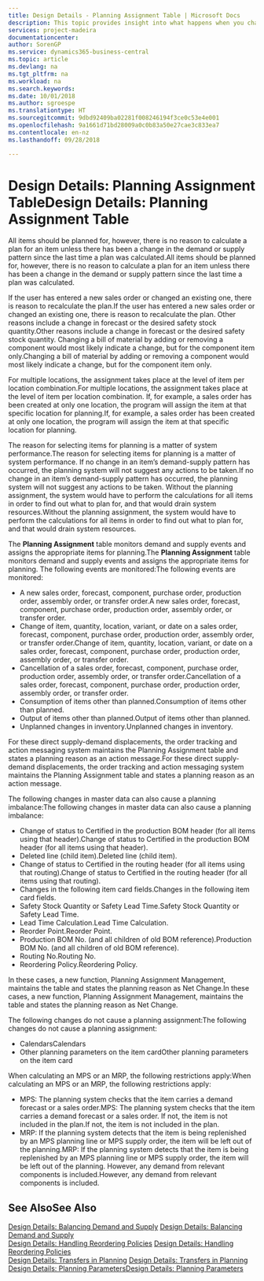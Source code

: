 ```yaml
---
title: Design Details - Planning Assignment Table | Microsoft Docs
description: This topic provides insight into what happens when you change how you plan for an item.
services: project-madeira
documentationcenter: 
author: SorenGP
ms.service: dynamics365-business-central
ms.topic: article
ms.devlang: na
ms.tgt_pltfrm: na
ms.workload: na
ms.search.keywords: 
ms.date: 10/01/2018
ms.author: sgroespe
ms.translationtype: HT
ms.sourcegitcommit: 9dbd92409ba02281f008246194f3ce0c53e4e001
ms.openlocfilehash: 9a1661d71bd28009a0c0b83a50e27cae3c833ea7
ms.contentlocale: en-nz
ms.lasthandoff: 09/28/2018

---
```

# <a name="design-details-planning-assignment-table"></a><span data-ttu-id="6d422-103">Design Details: Planning Assignment Table</span><span class="sxs-lookup"><span data-stu-id="6d422-103">Design Details: Planning Assignment Table</span></span>
<span data-ttu-id="6d422-104">All items should be planned for, however, there is no reason to calculate a plan for an item unless there has been a change in the demand or supply pattern since the last time a plan was calculated.</span><span class="sxs-lookup"><span data-stu-id="6d422-104">All items should be planned for, however, there is no reason to calculate a plan for an item unless there has been a change in the demand or supply pattern since the last time a plan was calculated.</span></span>  

<span data-ttu-id="6d422-105">If the user has entered a new sales order or changed an existing one, there is reason to recalculate the plan.</span><span class="sxs-lookup"><span data-stu-id="6d422-105">If the user has entered a new sales order or changed an existing one, there is reason to recalculate the plan.</span></span> <span data-ttu-id="6d422-106">Other reasons include a change in forecast or the desired safety stock quantity.</span><span class="sxs-lookup"><span data-stu-id="6d422-106">Other reasons include a change in forecast or the desired safety stock quantity.</span></span> <span data-ttu-id="6d422-107">Changing a bill of material by adding or removing a component would most likely indicate a change, but for the component item only.</span><span class="sxs-lookup"><span data-stu-id="6d422-107">Changing a bill of material by adding or removing a component would most likely indicate a change, but for the component item only.</span></span>  

<span data-ttu-id="6d422-108">For multiple locations, the assignment takes place at the level of item per location combination.</span><span class="sxs-lookup"><span data-stu-id="6d422-108">For multiple locations, the assignment takes place at the level of item per location combination.</span></span> <span data-ttu-id="6d422-109">If, for example, a sales order has been created at only one location, the program will assign the item at that specific location for planning.</span><span class="sxs-lookup"><span data-stu-id="6d422-109">If, for example, a sales order has been created at only one location, the program will assign the item at that specific location for planning.</span></span>  

<span data-ttu-id="6d422-110">The reason for selecting items for planning is a matter of system performance.</span><span class="sxs-lookup"><span data-stu-id="6d422-110">The reason for selecting items for planning is a matter of system performance.</span></span> <span data-ttu-id="6d422-111">If no change in an item’s demand-supply pattern has occurred, the planning system will not suggest any actions to be taken.</span><span class="sxs-lookup"><span data-stu-id="6d422-111">If no change in an item’s demand-supply pattern has occurred, the planning system will not suggest any actions to be taken.</span></span> <span data-ttu-id="6d422-112">Without the planning assignment, the system would have to perform the calculations for all items in order to find out what to plan for, and that would drain system resources.</span><span class="sxs-lookup"><span data-stu-id="6d422-112">Without the planning assignment, the system would have to perform the calculations for all items in order to find out what to plan for, and that would drain system resources.</span></span>  

<span data-ttu-id="6d422-113">The **Planning Assignment** table monitors demand and supply events and assigns the appropriate items for planning.</span><span class="sxs-lookup"><span data-stu-id="6d422-113">The **Planning Assignment** table monitors demand and supply events and assigns the appropriate items for planning.</span></span> <span data-ttu-id="6d422-114">The following events are monitored:</span><span class="sxs-lookup"><span data-stu-id="6d422-114">The following events are monitored:</span></span>  

* <span data-ttu-id="6d422-115">A new sales order, forecast, component, purchase order, production order, assembly order, or transfer order.</span><span class="sxs-lookup"><span data-stu-id="6d422-115">A new sales order, forecast, component, purchase order, production order, assembly order, or transfer order.</span></span>  
* <span data-ttu-id="6d422-116">Change of item, quantity, location, variant, or date on a sales order, forecast, component, purchase order, production order, assembly order, or transfer order.</span><span class="sxs-lookup"><span data-stu-id="6d422-116">Change of item, quantity, location, variant, or date on a sales order, forecast, component, purchase order, production order, assembly order, or transfer order.</span></span>  
* <span data-ttu-id="6d422-117">Cancellation of a sales order, forecast, component, purchase order, production order, assembly order, or transfer order.</span><span class="sxs-lookup"><span data-stu-id="6d422-117">Cancellation of a sales order, forecast, component, purchase order, production order, assembly order, or transfer order.</span></span>  
* <span data-ttu-id="6d422-118">Consumption of items other than planned.</span><span class="sxs-lookup"><span data-stu-id="6d422-118">Consumption of items other than planned.</span></span>  
* <span data-ttu-id="6d422-119">Output of items other than planned.</span><span class="sxs-lookup"><span data-stu-id="6d422-119">Output of items other than planned.</span></span>  
* <span data-ttu-id="6d422-120">Unplanned changes in inventory.</span><span class="sxs-lookup"><span data-stu-id="6d422-120">Unplanned changes in inventory.</span></span>  

<span data-ttu-id="6d422-121">For these direct supply-demand displacements, the order tracking and action messaging system maintains the Planning Assignment table and states a planning reason as an action message.</span><span class="sxs-lookup"><span data-stu-id="6d422-121">For these direct supply-demand displacements, the order tracking and action messaging system maintains the Planning Assignment table and states a planning reason as an action message.</span></span>  

<span data-ttu-id="6d422-122">The following changes in master data can also cause a planning imbalance:</span><span class="sxs-lookup"><span data-stu-id="6d422-122">The following changes in master data can also cause a planning imbalance:</span></span>  

* <span data-ttu-id="6d422-123">Change of status to Certified in the production BOM header (for all items using that header).</span><span class="sxs-lookup"><span data-stu-id="6d422-123">Change of status to Certified in the production BOM header (for all items using that header).</span></span>  
* <span data-ttu-id="6d422-124">Deleted line (child item).</span><span class="sxs-lookup"><span data-stu-id="6d422-124">Deleted line (child item).</span></span>  
* <span data-ttu-id="6d422-125">Change of status to Certified in the routing header (for all items using that routing).</span><span class="sxs-lookup"><span data-stu-id="6d422-125">Change of status to Certified in the routing header (for all items using that routing).</span></span>  
* <span data-ttu-id="6d422-126">Changes in the following item card fields.</span><span class="sxs-lookup"><span data-stu-id="6d422-126">Changes in the following item card fields.</span></span>  
* <span data-ttu-id="6d422-127">Safety Stock Quantity or Safety Lead Time.</span><span class="sxs-lookup"><span data-stu-id="6d422-127">Safety Stock Quantity or Safety Lead Time.</span></span>  
* <span data-ttu-id="6d422-128">Lead Time Calculation.</span><span class="sxs-lookup"><span data-stu-id="6d422-128">Lead Time Calculation.</span></span>  
* <span data-ttu-id="6d422-129">Reorder Point.</span><span class="sxs-lookup"><span data-stu-id="6d422-129">Reorder Point.</span></span>  
* <span data-ttu-id="6d422-130">Production BOM No. (and all children of old BOM reference).</span><span class="sxs-lookup"><span data-stu-id="6d422-130">Production BOM No. (and all children of old BOM reference).</span></span>  
* <span data-ttu-id="6d422-131">Routing No.</span><span class="sxs-lookup"><span data-stu-id="6d422-131">Routing No.</span></span>  
* <span data-ttu-id="6d422-132">Reordering Policy.</span><span class="sxs-lookup"><span data-stu-id="6d422-132">Reordering Policy.</span></span>  

<span data-ttu-id="6d422-133">In these cases, a new function, Planning Assignment Management, maintains the table and states the planning reason as Net Change.</span><span class="sxs-lookup"><span data-stu-id="6d422-133">In these cases, a new function, Planning Assignment Management, maintains the table and states the planning reason as Net Change.</span></span>  

<span data-ttu-id="6d422-134">The following changes do not cause a planning assignment:</span><span class="sxs-lookup"><span data-stu-id="6d422-134">The following changes do not cause a planning assignment:</span></span>  

* <span data-ttu-id="6d422-135">Calendars</span><span class="sxs-lookup"><span data-stu-id="6d422-135">Calendars</span></span>  
* <span data-ttu-id="6d422-136">Other planning parameters on the item card</span><span class="sxs-lookup"><span data-stu-id="6d422-136">Other planning parameters on the item card</span></span>  

<span data-ttu-id="6d422-137">When calculating an MPS or an MRP, the following restrictions apply:</span><span class="sxs-lookup"><span data-stu-id="6d422-137">When calculating an MPS or an MRP, the following restrictions apply:</span></span>  

* <span data-ttu-id="6d422-138">MPS: The planning system checks that the item carries a demand forecast or a sales order.</span><span class="sxs-lookup"><span data-stu-id="6d422-138">MPS: The planning system checks that the item carries a demand forecast or a sales order.</span></span> <span data-ttu-id="6d422-139">If not, the item is not included in the plan.</span><span class="sxs-lookup"><span data-stu-id="6d422-139">If not, the item is not included in the plan.</span></span>  
* <span data-ttu-id="6d422-140">MRP: If the planning system detects that the item is being replenished by an MPS planning line or MPS supply order, the item will be left out of the planning.</span><span class="sxs-lookup"><span data-stu-id="6d422-140">MRP: If the planning system detects that the item is being replenished by an MPS planning line or MPS supply order, the item will be left out of the planning.</span></span> <span data-ttu-id="6d422-141">However, any demand from relevant components is included.</span><span class="sxs-lookup"><span data-stu-id="6d422-141">However, any demand from relevant components is included.</span></span>  

## <a name="see-also"></a><span data-ttu-id="6d422-142">See Also</span><span class="sxs-lookup"><span data-stu-id="6d422-142">See Also</span></span>  
<span data-ttu-id="6d422-143">[Design Details: Balancing Demand and Supply](design-details-balancing-demand-and-supply.md) </span><span class="sxs-lookup"><span data-stu-id="6d422-143">[Design Details: Balancing Demand and Supply](design-details-balancing-demand-and-supply.md) </span></span>  
<span data-ttu-id="6d422-144">[Design Details: Handling Reordering Policies](design-details-handling-reordering-policies.md) </span><span class="sxs-lookup"><span data-stu-id="6d422-144">[Design Details: Handling Reordering Policies](design-details-handling-reordering-policies.md) </span></span>  
<span data-ttu-id="6d422-145">[Design Details: Transfers in Planning](design-details-transfers-in-planning.md) </span><span class="sxs-lookup"><span data-stu-id="6d422-145">[Design Details: Transfers in Planning](design-details-transfers-in-planning.md) </span></span>  
[<span data-ttu-id="6d422-146">Design Details: Planning Parameters</span><span class="sxs-lookup"><span data-stu-id="6d422-146">Design Details: Planning Parameters</span></span>](design-details-planning-parameters.md)  

